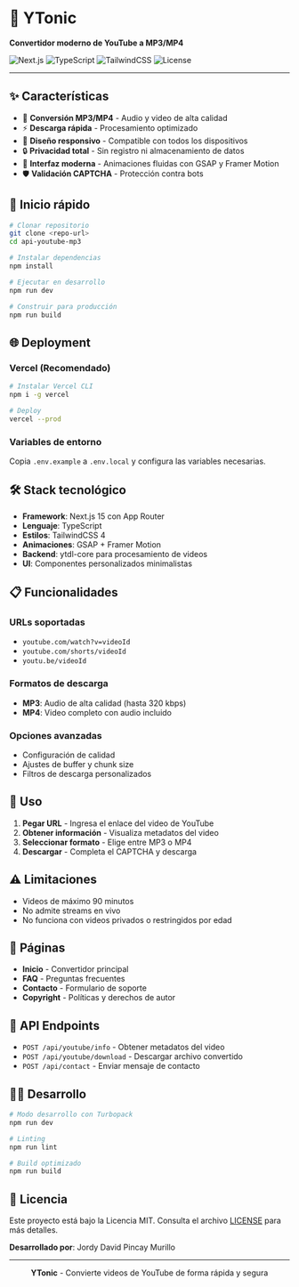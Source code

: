 # 🎵 YTonic

**Convertidor moderno de YouTube a MP3/MP4**

![Next.js](https://img.shields.io/badge/Next.js-15.5.2-black?style=flat-square&logo=next.js)
![TypeScript](https://img.shields.io/badge/TypeScript-5-blue?style=flat-square&logo=typescript)
![TailwindCSS](https://img.shields.io/badge/TailwindCSS-4-06B6D4?style=flat-square&logo=tailwindcss)
![License](https://img.shields.io/badge/License-MIT-green?style=flat-square)

---

## ✨ Características

- 🎵 **Conversión MP3/MP4** - Audio y video de alta calidad
- ⚡ **Descarga rápida** - Procesamiento optimizado
- 📱 **Diseño responsivo** - Compatible con todos los dispositivos  
- 🔒 **Privacidad total** - Sin registro ni almacenamiento de datos
- 🎨 **Interfaz moderna** - Animaciones fluidas con GSAP y Framer Motion
- 🛡️ **Validación CAPTCHA** - Protección contra bots

## 🚀 Inicio rápido

```bash
# Clonar repositorio
git clone <repo-url>
cd api-youtube-mp3

# Instalar dependencias
npm install

# Ejecutar en desarrollo
npm run dev

# Construir para producción
npm run build
```

## 🌐 Deployment

### Vercel (Recomendado)
```bash
# Instalar Vercel CLI
npm i -g vercel

# Deploy
vercel --prod
```

### Variables de entorno
Copia `.env.example` a `.env.local` y configura las variables necesarias.

## 🛠️ Stack tecnológico

- **Framework**: Next.js 15 con App Router
- **Lenguaje**: TypeScript
- **Estilos**: TailwindCSS 4
- **Animaciones**: GSAP + Framer Motion
- **Backend**: ytdl-core para procesamiento de videos
- **UI**: Componentes personalizados minimalistas

## 📋 Funcionalidades

### URLs soportadas
- `youtube.com/watch?v=videoId`
- `youtube.com/shorts/videoId`  
- `youtu.be/videoId`

### Formatos de descarga
- **MP3**: Audio de alta calidad (hasta 320 kbps)
- **MP4**: Video completo con audio incluido

### Opciones avanzadas
- Configuración de calidad
- Ajustes de buffer y chunk size
- Filtros de descarga personalizados

## 🎯 Uso

1. **Pegar URL** - Ingresa el enlace del video de YouTube
2. **Obtener información** - Visualiza metadatos del video
3. **Seleccionar formato** - Elige entre MP3 o MP4
4. **Descargar** - Completa el CAPTCHA y descarga

## ⚠️ Limitaciones

- Videos de máximo 90 minutos
- No admite streams en vivo
- No funciona con videos privados o restringidos por edad

## 📄 Páginas

- **Inicio** - Convertidor principal
- **FAQ** - Preguntas frecuentes  
- **Contacto** - Formulario de soporte
- **Copyright** - Políticas y derechos de autor

## 🔧 API Endpoints

- `POST /api/youtube/info` - Obtener metadatos del video
- `POST /api/youtube/download` - Descargar archivo convertido
- `POST /api/contact` - Enviar mensaje de contacto

## 👨‍💻 Desarrollo

```bash
# Modo desarrollo con Turbopack
npm run dev

# Linting
npm run lint

# Build optimizado
npm run build
```

## 📝 Licencia

Este proyecto está bajo la Licencia MIT. Consulta el archivo [LICENSE](./LICENSE) para más detalles.

**Desarrollado por**: Jordy David Pincay Murillo

---

<div align="center">
  <strong>YTonic</strong> - Convierte videos de YouTube de forma rápida y segura
</div>
